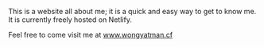 This is a website all about me; it is a quick and easy way to get to know me. It is currently freely hosted on Netlify.

Feel free to come visit me at www.wongyatman.cf